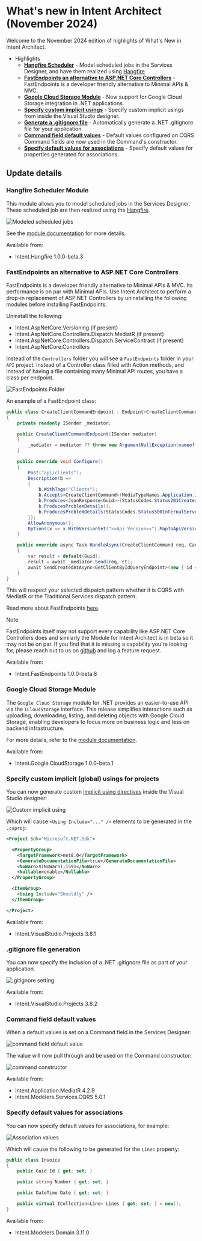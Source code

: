 # What's new in Intent Architect (November 2024)

Welcome to the November 2024 edition of highlights of What's New in Intent Architect.

- Highlights
  - **[Hangfire Scheduler](#hangfire-scheduler-module)** - Model scheduled jobs in the Services Designer, and have them realized using [Hangfire](http://www.hangfire.io)
  - **[FastEndpoints an alternative to ASP.NET Core Controllers](#fastendpoints-an-alternative-to-aspnet-core-controllers)** - FastEndpoints is a developer friendly alternative to Minimal APIs & MVC.
  - **[Google Cloud Storage Module](#google-cloud-storage-module)** - New support for Google Cloud Storage integration in .NET applications.
  - **[Specify custom implicit usings](#specify-custom-implicit-global-usings-for-projects)** - Specify custom implicit usings from inside the Visual Studio designer.
  - **[Generate a .gitignore file](#gitignore-file-generation)** - Automatically generate a .NET .gitignore file for your application
  - **[Command field default values](#command-field-default-values)** - Default values configured on CQRS Command fields are now used in the Command's constructor.
  - **[Specify default values for associations](#specify-default-values-for-associations)** - Specify default values for properties generated for associations.

## Update details

### Hangfire Scheduler Module

This module allows you to model scheduled jobs in the Services Designer. These scheduled job are then realized using the [Hangfire](https://hangfire.io/).

![Modeled scheduled jobs](images/hangfire-services-modeler.png)

See the [module documentation](https://github.com/IntentArchitect/Intent.Modules.NET/blob/development/Modules/Intent.Modules.Hangfire/README.md) for more details.

Available from:

- Intent.Hangfire 1.0.0-beta.3

### FastEndpoints an alternative to ASP.NET Core Controllers

FastEndpoints is a developer friendly alternative to Minimal APIs & MVC. Its performance is on par with Minimal APIs. Use Intent Architect to perform a drop-in replacement of ASP.NET Controllers by uninstalling the following modules before installing FastEndpoints.

Uninstall the following:

- Intent.AspNetCore.Versioning (if present)
- Intent.AspNetCore.Controllers.Dispatch.MediatR (if present)
- Intent.AspNetCore.Controllers.Dispatch.ServiceContract (if present)
- Intent.AspNetCore.Controllers

Instead of the `Controllers` folder you will see a `FastEndpoints` folder in your `API` project. Instead of a Controller class filled with Action methods, and instead of having a file containing many Minimal API routes, you have a class per endpoint.

![FastEndpoints Folder](images/fastendpoints-folder.png)

An example of a FastEndpoint class:

```csharp
public class CreateClientCommandEndpoint : Endpoint<CreateClientCommand, JsonResponse<Guid>>
{
    private readonly ISender _mediator;

    public CreateClientCommandEndpoint(ISender mediator)
    {
        _mediator = mediator ?? throw new ArgumentNullException(nameof(mediator));
    }

    public override void Configure()
    {
        Post("api/clients");
        Description(b =>
        {
            b.WithTags("Clients");
            b.Accepts<CreateClientCommand>(MediaTypeNames.Application.Json);
            b.Produces<JsonResponse<Guid>>(StatusCodes.Status201Created, contentType: MediaTypeNames.Application.Json);
            b.ProducesProblemDetails();
            b.ProducesProblemDetails(StatusCodes.Status500InternalServerError);
        });
        AllowAnonymous();
        Options(x => x.WithVersionSet(">>Api Version<<").MapToApiVersion(new ApiVersion(1.0)));
    }

    public override async Task HandleAsync(CreateClientCommand req, CancellationToken ct)
    {
        var result = default(Guid);
        result = await _mediator.Send(req, ct);
        await SendCreatedAtAsync<GetClientByIdQueryEndpoint>(new { id = result }, new JsonResponse<Guid>(result), cancellation: ct);
    }
}
```

This will respect your selected dispatch pattern whether it is CQRS with MediatR or the Traditional Services dispatch pattern.

Read more about FastEndpoints [here](https://fast-endpoints.com/).

> [!NOTE]
>
> FastEndpoints itself may not support every capability like ASP.NET Core Controllers does and similarly the Module for Intent Architect is in beta so it may not be on par. If you find that it is missing a capability you're looking for, please reach out to us on [github](https://github.com/IntentArchitect/Support) and log a feature request.

Available from:

- Intent.FastEndpoints 1.0.0-beta.8

### Google Cloud Storage Module

The `Google Cloud Storage` module for .NET provides an easier-to-use API via the `ICloudStorage` interface. This release simplifies interactions such as uploading, downloading, listing, and deleting objects with Google Cloud Storage, enabling developers to focus more on business logic and less on backend infrastructure.

For more details, refer to the [module documentation](https://github.com/IntentArchitect/Intent.Modules.NET/blob/development/Modules/Intent.Modules.Google.CloudStorage/README.md).

Available from:

- Intent.Google.CloudStorage 1.0.0-beta.1

### Specify custom implicit (global) usings for projects

You can now generate custom [implicit using directives](https://learn.microsoft.com/dotnet/core/project-sdk/overview#implicit-using-directives) inside the Visual Studio designer:

![Custom implicit using](images/custom-implicit-using.png)

Which will cause `<Using Include="..." />` elements to be generated in the `.csproj`:

```xml
<Project Sdk="Microsoft.NET.Sdk">

  <PropertyGroup>
    <TargetFramework>net8.0</TargetFramework>
    <GenerateDocumentationFile>true</GenerateDocumentationFile>
    <NoWarn>$(NoWarn);1591</NoWarn>
    <Nullable>enable</Nullable>
  </PropertyGroup>

  <ItemGroup>
    <Using Include="Shouldly" />
  </ItemGroup>

</Project>
```

Available from:

- Intent.VisualStudio.Projects 3.8.1

### .gitignore file generation

You can now specify the inclusion of a .NET .gitignore file as part of your application.

![.gitignore setting](images/gitignore-setting.png)

Available from:

- Intent.VisualStudio.Projects 3.8.2

### Command field default values

When a default values is set on a Command field in the Services Designer:

![command field default value](images/command-services-designer.png)

The value will now pull through and be used on the Command constructor:

![command constructor](images/command-constructor.png)

Available from:

- Intent.Application.MediatR 4.2.9
- Intent.Modelers.Services.CQRS 5.0.1

### Specify default values for associations

You can now specify default values for associations, for example:

![Association values](images/association-values.png)

Which will cause the following to be generated for the `Lines` property:

```csharp
public class Invoice
{
    public Guid Id { get; set; }

    public string Number { get; set; }

    public DateTime Date { get; set; }

    public virtual ICollection<Line> Lines { get; set; } = new();
}
```

Available from:

- Intent.Modelers.Domain 3.11.0
